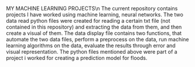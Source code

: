 MY MACHINE LEARNING PROJECTS\n
The current repository contains projects I have worked using machine learning, neural networks.
The two data read python files were created for reading a certain txt file (not contained in this repository) and extracting the data from them, and then create a visual of them.
The data display file contains two functions, that automate the two data files, perform a preprocess on the data, run machine learning algorithms on the data, evaluate the results through error and visual representation.
The python files mentioned above were part of a project i worked for creating a prediction model for floods.
